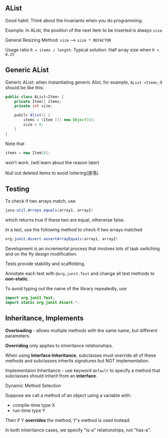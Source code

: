 ## AList

Good habit: Think about the Invariants when you do programming.

Example: In AList, the position of the next item to be inserted is always `size`.

General Resizing Method: `size` --> `size * REFACTOR`

Usage ratio `R = items / length`. Typical solution: Half array size when `R < 0.25`

## Generic AList

Generic AList: when instantiating generic Alist, for example, `AList <Item>`, it should be like this:

```java
public class AList<Item> {
	private Item[] items;
	private int size;

	pubilc Alist() {
		items = (Item []) new Object[8];
		size = 0;
	}
}
```

Note that

```java
items = new Item[8];
```

won't work. (will learn about the reason later)

Null out deleted items to avoid loitering(游荡).

## Testing

To check if two arrays match, use

```java
java.util.Arrays.equals(array1, array2)
```

which returns true if these two are equal, otherwise false.

In a test, use the following method to check if two arrays matched

```java
org.junit.Assert.assertArrayEquals(array1, array2)
```

Development is an incremental process that involves lots of task switching and on the fly design modification.

Tests provide stability and scaffolding.

Annotate each test with `@org.junit.Test` and change all test methods to **non-static**.

To avoid typing out the name of the library repeatedly, use

```java
import org.junit.Test;
import static org.junit.Assert.*;
```

## Inheritance, Implements

**Overloading** - allows multiple methods with the same name, but different parameters.

**Overriding** only applies to inheritance relationships.

When using **Interface Inheritance**, subclasses must override all of these methods and subclasses inherits 
signatures but NOT implementation.

Implementaion Inheritance - use keyword `default` to specify a method that subclasses should inherit from an **interface**.

Dynamic Method Selection

Suppose we call a method of an object using a variable with:

- compile-time type X
- run-time type Y

Then if Y **overrides** the method, Y's method is used instead.

In both inheritance cases, we specify "is-a" relationships, not "has-a".